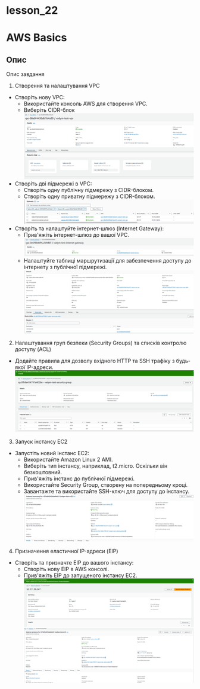 # lesson_22
# AWS Basics

## Опис
Опис завдання 

1. Створення та налаштування VPC

* Створіть нову VPC:
  * Використайте консоль AWS для створення VPC.
  * Виберіть CIDR-блок
![alt text](image-2.png)
* Створіть дві підмережі в VPC:
  * Створіть одну публічну підмережу з CIDR-блоком.
  * Створіть одну приватну підмережу з CIDR-блоком.
![alt text](image-3.png)
* Створіть та налаштуйте інтернет-шлюз (Internet Gateway):
  * Прив'яжіть інтернет-шлюз до вашої VPC.
![alt text](image-4.png)
  * Налаштуйте таблиці маршрутизації для забезпечення доступу до інтернету з публічної підмережі.
![alt text](image-5.png)
2. Налаштування груп безпеки (Security Groups) та списків контролю доступу (ACL)

* Додайте правила для дозволу вхідного HTTP та SSH трафіку з будь-якої IP-адреси.
![alt text](image-1.png)
3. Запуск інстансу EC2

* Запустіть новий інстанс EC2:
  * Використайте Amazon Linux 2 AMI.
  * Виберіть тип інстансу, наприклад, t2.micro. Оскільки він безкоштовний.
  * Прив'яжіть інстанс до публічної підмережі.
  * Використайте Security Group, створену на попередньому кроці.
  * Завантажте та використайте SSH-ключ для доступу до інстансу.
![alt text](image-6.png)
4. Призначення еластичної IP-адреси (EIP)

* Створіть та призначте EIP до вашого інстансу:
  * Створіть нову EIP в AWS консолі.
  * Прив'яжіть EIP до запущеного інстансу EC2.
  ![alt text](image-7.png)
  ![alt text](image-8.png)

